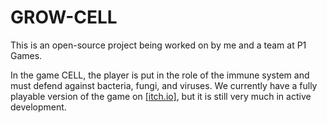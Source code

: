 # GROW-CELL
This is an open-source project being worked on by me and a team at P1 Games.

In the game CELL, the player is put in the role of the immune system and must defend against bacteria, fungi, and viruses.
We currently have a fully playable version of the game on [[itch.io]](https://wolfy411.itch.io/cell?secret=wd6cm82k6FiyGrGRf1KFTrRUKmg), but it is still very much in active development.

